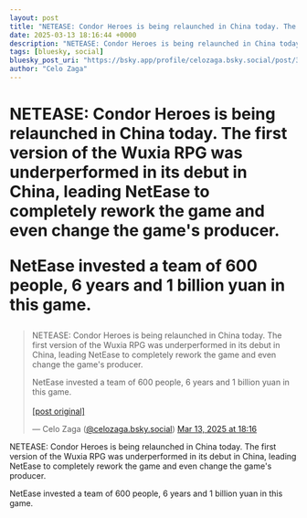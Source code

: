 ```yaml
---
layout: post
title: "NETEASE: Condor Heroes is being relaunched in China today. The first version of the Wuxia RPG was underperformed in its debut in China, leading NetEase to completely rework the game and even change the game's producer.  NetEase invested a team of 600 people, 6 years and 1 billion yuan in this game."
date: 2025-03-13 18:16:44 +0000
description: "NETEASE: Condor Heroes is being relaunched in China today. The first version of the Wuxia RPG was underperformed in its debut in China, leading NetEase ..."
tags: [bluesky, social]
bluesky_post_uri: "https://bsky.app/profile/celozaga.bsky.social/post/3lkbpdbx4ps2d"
author: "Celo Zaga"
---
```


<h1 class="bluesky-post-title">NETEASE: Condor Heroes is being relaunched in China today. The first version of the Wuxia RPG was underperformed in its debut in China, leading NetEase to completely rework the game and even change the game's producer.

NetEase invested a team of 600 people, 6 years and 1 billion yuan in this game.</h1>


<blockquote class="bluesky-embed" data-bluesky-uri="at://did:plc:lmh6rennptq77inaztnovw4b/app.bsky.feed.post/3lkbpdbx4ps2d" data-bluesky-embed-color-mode="system">
<p lang="">NETEASE: Condor Heroes is being relaunched in China today. The first version of the Wuxia RPG was underperformed in its debut in China, leading NetEase to completely rework the game and even change the game's producer.

NetEase invested a team of 600 people, 6 years and 1 billion yuan in this game.<br><br><a href="https://bsky.app/profile/celozaga.bsky.social/post/3lkbpdbx4ps2d">[post original]</a></p>
&mdash; Celo Zaga (<a href="https://bsky.app/profile/did:plc:lmh6rennptq77inaztnovw4b">@celozaga.bsky.social</a>) <a href="https://bsky.app/profile/celozaga.bsky.social/post/3lkbpdbx4ps2d">Mar 13, 2025 at 18:16</a>
</blockquote>
<script async src="https://embed.bsky.app/static/embed.js" charset="utf-8"></script>


<p class="bluesky-post-description">NETEASE: Condor Heroes is being relaunched in China today. The first version of the Wuxia RPG was underperformed in its debut in China, leading NetEase to completely rework the game and even change the game's producer.

NetEase invested a team of 600 people, 6 years and 1 billion yuan in this game.</p>

